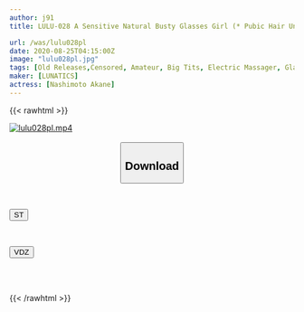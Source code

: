 ```yaml
---
author: j91
title: LULU-028 A Sensitive Natural Busty Glasses Girl (* Pubic Hair Unprocessed) Who Loves Literature Found In Minami Aoyama (* Pubic Hair Unprocessed) Is A Big Cock Irama, Continuous Cumshot, Cumshot, Bukkake, Big Cock 3P "Kiteru! Kiteru!" Go Mad

url: /was/lulu028pl
date: 2020-08-25T04:15:00Z
image: "lulu028pl.jpg"
tags: [Old Releases,Censored, Amateur, Big Tits, Electric Massager, Glasses	]
maker: [LUNATICS]
actress: [Nashimoto Akane]
---
```



{{< rawhtml >}}

<div class="video" data-videoid="aqWp2gJ7rrtM8j">
    <a href="javascript:;">
        <img src="/was/lulu028pl/lulu028pl.jpg" width="WIDTH" height="HEIGHT" alt="lulu028pl.mp4" loading="lazy">
    </a>
</div>

<script type="text/javascript" src="https://j91.asia/asset/on-demand-st.js"></script>

<br>
  <link rel="stylesheet" href="https://j91.asia/asset/bs5.css">
  
  <center>
  <button class="btn btn-primary" type="button" data-bs-toggle="collapse" data-bs-target=".multi-collapse" aria-expanded="false" aria-controls="multiCollapseExample1 multiCollapseExample2"><h2>Download</h2></button></center>
</p>
<div class="row">
  <div class="col">
    <div class="collapse multi-collapse" id="multiCollapseExample1">
      <div class="card card-body">
	      	      <br>
<div class="buttons">  
<p><a href="https://streamtape.to/v/aqWp2gJ7rrtM8j" target="_blank"><button class="btn-hover color-3"><i class="fa fa-download"></i> ST</button></a></p></div>
    </div>
  </div>
</div>
  <div class="col">
    <div class="collapse multi-collapse" id="multiCollapseExample2">
      <div class="card card-body">
	      <br>
<div class="buttons">
<p><a href="https://vidoza.net/uxws17d363tp" target="_blank"><button class="btn-hover color-1"><i class="fa fa-download"></i> VDZ</button></a></p></div>
<br><br>
      </div>
    </div>
  </div>
</div>

{{< /rawhtml >}}